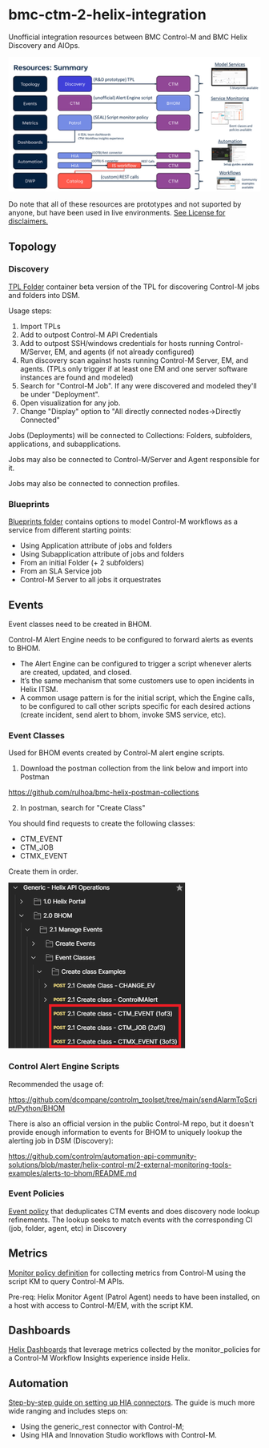 # bmc-ctm-2-helix-integration

Unofficial integration resources between BMC Control-M and BMC Helix Discovery and AIOps.

![summary.png](summary.png)

Do note that all of these resources are prototypes and not suported by anyone, but have been used in live environments.
[See License for disclaimers.](LICENSE)

## Topology

### Discovery
[TPL Folder](tpl/) container beta version of the TPL for discovering Control-M jobs and folders into DSM.

Usage steps:
1) Import TPLs
2) Add to outpost Control-M API Credentials
3) Add to outpost SSH/windows credentials for hosts running Control-M/Server, EM, and agents (if not already configured)
4) Run discovery scan against hosts running Control-M Server, EM, and agents. (TPLs only trigger if at least one EM and one server software instances are found and modeled)
5) Search for "Control-M Job". If any were discovered and modeled they'll be under "Deployment".
6) Open visualization for any job.
7) Change "Display" option to "All directly connected nodes->Directly Connected"

Jobs (Deployments) will be connected to Collections: Folders, subfolders, applications, and subapplications.

Jobs may also be connected to Control-M/Server and Agent responsible for it.

Jobs may also be connected to connection profiles.

### Blueprints

[Blueprints folder](blueprints/) contains options to model Control-M workflows as a service from different starting points:
- Using Application attribute of jobs and folders
- Using Subapplication attribute of jobs and folders
- From an initial Folder (+ 2 subfolders)
- From an SLA Service job
- Control-M Server to all jobs it orquestrates


## Events

Event classes need to be created in BHOM.

Control-M Alert Engine needs to be configured to forward alerts as events to BHOM.
- The Alert Engine can be configured to trigger a script whenever alerts are created, updated, and closed.
- It’s the same mechanism that some customers use to open incidents in Helix ITSM.
- A common usage pattern is for the initial script, which the Engine calls, to be configured to call other scripts specific for each desired actions (create incident, send alert to bhom, invoke SMS service, etc).  

### Event Classes

Used for BHOM events created by Control-M alert engine scripts.

1) Download the postman collection from the link below and import into Postman

https://github.com/rulhoa/bmc-helix-postman-collections

2) In postman, search for "Create Class"

You should find requests to create the following classes:
- CTM_EVENT
- CTM_JOB
- CTMX_EVENT

Create them in order.

![EventClasses.png](event_classes/EventClasses.png)

### Control Alert Engine Scripts

Recommended the usage of:

https://github.com/dcompane/controlm_toolset/tree/main/sendAlarmToScript/Python/BHOM

There is also an official version in the public Control-M repo, but it doesn't provide enough information to events for BHOM to uniquely lookup the alerting job in DSM (Discovery):

https://github.com/controlm/automation-api-community-solutions/blob/master/helix-control-m/2-external-monitoring-tools-examples/alerts-to-bhom/README.md


### Event Policies

[Event policy](event_policies/) that deduplicates CTM events and does discovery node lookup refinements. The lookup seeks to match events with the corresponding CI (job, folder, agent, etc) in Discovery

## Metrics

[Monitor policy definition](monitor_policies/) for collecting metrics from Control-M using the script KM to query Control-M APIs.

Pre-req: Helix Monitor Agent (Patrol Agent) needs to have been installed, on a host with access to Control-M/EM, with the script KM.

## Dashboards

[Helix Dashboards](dashboards/) that leverage metrics collected by the monitor_policies for a Control-M Workflow Insights experience inside Helix.

## Automation

[Step-by-step guide on setting up HIA connectors](hia/). The guide is much more wide ranging and includes steps on:
- Using the generic_rest connector with Control-M;
- Using HIA and Innovation Studio workflows with Control-M.
